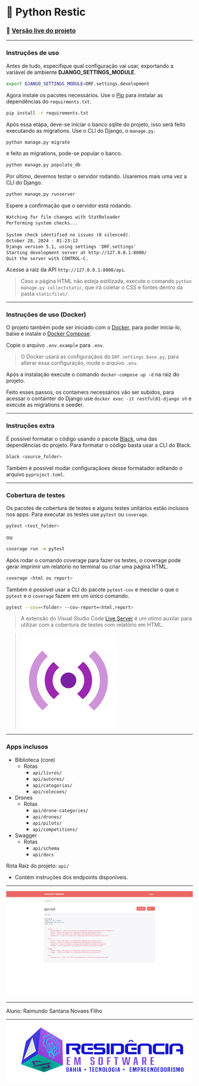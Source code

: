 # :city_sunrise: Python Restic

### :rocket: [Versão live do projeto](https://net-janifer-rays-organization-19d1cf58.koyeb.app/api/)

---

### Instruções de uso

Antes de tudo, especifique qual configuração vai usar, exportando a variável de ambiente **DJANGO_SETTINGS_MODULE**.

```bash
export DJANGO_SETTINGS_MODULE=DRF.settings.development
```

Agora instale os pacotes necessários. Use o [Pip](https://pypi.org/project/pip/) para instalar as dependências do ```requirments.txt```.

```bash
pip install -r requirements.txt
```
Após essa etápa, deve-se iniciar o banco sqlite do projeto, isso será feito executando as migrations. Use o CLI do Django, o ``manage.py``.

```bash
python manage.py migrate
```
e feito as migrations, pode-se popular o banco.

```bash
python manage.py populate_db
```
Por último, devemos testar o servidor rodando. Usaremos mais uma vez a CLI do Django.

```bash
python manage.py runserver
```
Espere a confirmação que o servidor está rodando.

```
Watching for file changes with StatReloader
Performing system checks...

System check identified no issues (0 silenced).
October 28, 2024 - 01:23:12
Django version 5.1, using settings 'DRF.settings'
Starting development server at http://127.0.0.1:8000/
Quit the server with CONTROL-C.

```
Acesse a raiz da API ```http://127.0.0.1:8000/api```.

> Caso a página HTML não esteja estilizada, execute o comando ```python manage.py collectstatic```, que irá coletar o CSS e fontes dentro da pasta ```staticfiles/```.

---

### Instruções de uso (Docker)

O projeto também pode ser iniciado com o [Docker](https://www.docker.com), para poder inicia-lo, baixe e instale o [Docker Compose](https://docs.docker.com/compose/install/). 

Copie o arquivo ```.env.example``` para ```.env```.

> O Docker usará as configuraçãos do ```DRF.settings.base.py```, para alterar essa configuração, mude o arquivo ```.env```.

Após a instalação execute o comando ```docker-compose up -d``` na raiz do projeto.

Feito esses passos, os containers necessários vão ser subidos, para acessar o containter do Django use ```docker exec -it restful01-django sh``` e execute as migrations e seeder.

---

### Instruções extra

É possível formatar o código usando o pacote [Black](https://pypi.org/project/black/), uma das dependências do projeto. Para formatar o código basta usar a CLI do Black.

```bash
black <source_folder>
```
Também é possível mudar configuraçãoes desse formatador editando o arquivo ```pyproject.toml```.

---

### Cobertura de testes

Os pacotes de cobertura de testes e alguns testes unitários estão inclusos nos apps. Para executar os testes use ```pytest``` ou ```coverage```.

```bash
pytest <test_folder>
```

ou


```bash
coverage run -m pytest
```

Após rodar o comando coverage para fazer os testes, o coverage pode gerar imprimir um relatório no terminal ou criar uma página HTML.

```bash
coverage <html ou report>
```

Também é possível usar a CLI do pacote ```pytest-cov``` e mesclar o que o ```pytest``` e o ```coverage``` fazem em um único comando.

```bash
pytest --cov=<folder> --cov-report=<html,report>
```

> A extensão do Visual Studio Code [Live Server](https://marketplace.visualstudio.com/items?itemName=ritwickdey.LiveServer) é um otimo auxilar para utilizar com a cobertura de testes com relatório em HTML.

> ![Live Server Ext](./staticfiles/imgs/live_server_logo.png)

---

### Apps inclusos
- Biblioteca (core)
  - Rotas
    - ```api/livros/```
    - ```api/autores/```
    - ```api/categorias/```
    - ```api/colecoes/```
- Drones 
  - Rotas
    - ```api/drone-categories/```
    - ```api/drones/```
    - ```api/pilots/```
    - ```api/competitions/```
- Swagger
  - Rotas
    - ```api/schema```
    - ```api/docs```

Rota Raiz do projeto: ```api/```
  - Contém instruções dos endpoints disponíveis.
 
---
![Django API Root](./staticfiles/imgs/django_api-root.png)

---

Aluno: Raimundo Santana Novaes Filho

---

![Restic36 Logo](./staticfiles/imgs/restic36_logo.png)
